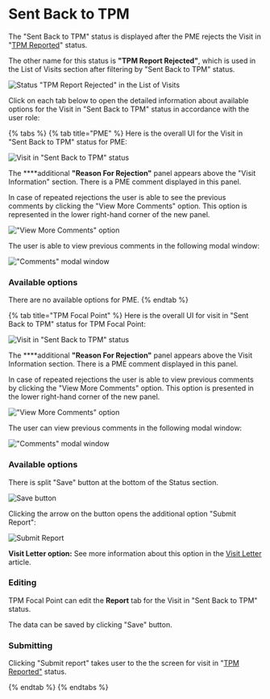 # Sent Back to TPM

The "Sent Back to TPM" status is displayed after the PME rejects the Visit in "[TPM Reported](tpm-reported.md)" status.

The other name for this status is **"TPM Report Rejected"**, which is used in the List of Visits section after filtering by "Sent Back to TPM" status. 

![ Status &quot;TPM Report Rejected&quot; in the List of Visits ](../../../.gitbook/assets/2%20%281%29.png)

Click on each tab below to open the detailed information about available options for the Visit in "Sent Back to TPM" status in accordance with the user role: 

{% tabs %}
{% tab title="PME" %}
Here is the overall UI for the Visit in "Sent Back to TPM" status for PME:

![Visit in &quot;Sent Back to TPM&quot; status](../../../.gitbook/assets/3%20%281%29.png)

The ****additional **"Reason For Rejection"** panel appears above the "Visit Information" section. There is a PME comment displayed in this panel. 

In case of repeated rejections the user is able to see the previous comments by clicking the "View More Comments" option. This option is represented in the lower right-hand corner of the new panel.  

![&quot;View More Comments&quot; option](../../../.gitbook/assets/view-comments.png)

The  user is able to view previous comments  in the following modal window:

![&quot;Comments&quot; modal window](../../../.gitbook/assets/4%20%281%29.png)

### Available options

There are no available options for PME.
{% endtab %}

{% tab title="TPM Focal Point" %}
Here is the overall UI for visit in "Sent Back to TPM" status for TPM Focal Point:

![Visit in &quot;Sent Back to TPM&quot; status](../../../.gitbook/assets/5%20%282%29.png)

The ****additional **"Reason For Rejection"** panel appears above the Visit Information section. There is a PME comment displayed in this panel. 

In case of repeated rejections the user is able to view previous comments by clicking the "View More Comments" option. This option is presented in the lower right-hand corner of the new panel.  

![&quot;View More Comments&quot; option](../../../.gitbook/assets/view-comments.png)

The user can view previous comments in the following modal window:

![&quot;Comments&quot; modal window](../../../.gitbook/assets/4%20%281%29.png)

### Available options

There is split "Save" button at the bottom of the Status section.

![Save button](../../../.gitbook/assets/7.png)

Clicking the arrow on the button opens the additional option "Submit Report":

![Submit Report](../../../.gitbook/assets/8%20%281%29.png)

**Visit Letter option:** See more information about this option in the [Visit Letter](../visit-details-scree-overall-interface/visit-letter.md) article.

### Editing 

TPM Focal Point can edit the **Report** tab for the Visit in "Sent Back to TPM" status. 

The data can be saved by clicking "Save" button. 

### Submitting

Clicking "Submit report"  takes user to the the screen for visit in "[TPM Reported"](tpm-reported.md) status.

  


  
{% endtab %}
{% endtabs %}



